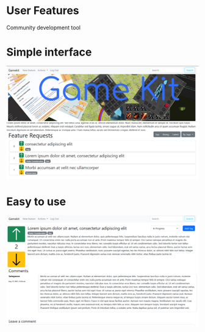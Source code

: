 User Features
=============

Community development tool

# Simple interface

![Frontpage](https://github.com/kiwi-lang/UserFeatures/blob/master/docs/_static/frontpage.png?raw=true)

# Easy to use

![Features](https://github.com/kiwi-lang/UserFeatures/blob/master/docs/_static/feature.png?raw=true)


